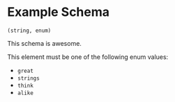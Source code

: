 # Example Schema
`(string, enum)`

This schema is awesome.

This element must be one of the following enum values:

* `great`
* `strings`
* `think`
* `alike`